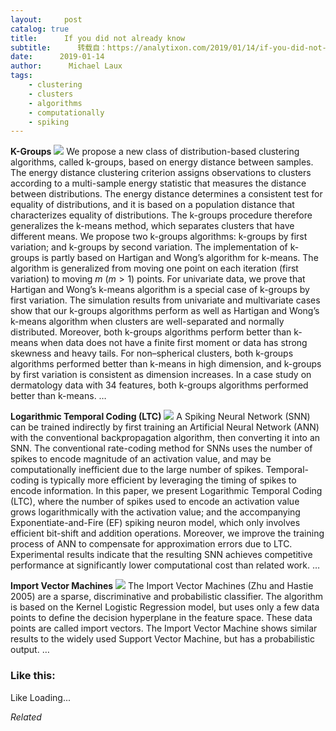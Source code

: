 ```yaml
---
layout:     post
catalog: true
title:      If you did not already know
subtitle:      转载自：https://analytixon.com/2019/01/14/if-you-did-not-already-know-609/
date:      2019-01-14
author:      Michael Laux
tags:
    - clustering
    - clusters
    - algorithms
    - computationally
    - spiking
---
```


**K-Groups** ![](https://analytixon.files.wordpress.com/2015/01/google.png?w=529)
We propose a new class of distribution-based clustering algorithms, called k-groups, based on energy distance between samples. The energy distance clustering criterion assigns observations to clusters according to a multi-sample energy statistic that measures the distance between distributions. The energy distance determines a consistent test for equality of distributions, and it is based on a population distance that characterizes equality of distributions. The k-groups procedure therefore generalizes the k-means method, which separates clusters that have different means. We propose two k-groups algorithms: k-groups by first variation; and k-groups by second variation. The implementation of k-groups is partly based on Hartigan and Wong’s algorithm for k-means. The algorithm is generalized from moving one point on each iteration (first variation) to moving $m$ $(m > 1)$ points. For univariate data, we prove that Hartigan and Wong’s k-means algorithm is a special case of k-groups by first variation. The simulation results from univariate and multivariate cases show that our k-groups algorithms perform as well as Hartigan and Wong’s k-means algorithm when clusters are well-separated and normally distributed. Moreover, both k-groups algorithms perform better than k-means when data does not have a finite first moment or data has strong skewness and heavy tails. For non–spherical clusters, both k-groups algorithms performed better than k-means in high dimension, and k-groups by first variation is consistent as dimension increases. In a case study on dermatology data with 34 features, both k-groups algorithms performed better than k-means. … 

**Logarithmic Temporal Coding (LTC)** ![](https://analytixon.files.wordpress.com/2015/01/google.png?w=529)
A Spiking Neural Network (SNN) can be trained indirectly by first training an Artificial Neural Network (ANN) with the conventional backpropagation algorithm, then converting it into an SNN. The conventional rate-coding method for SNNs uses the number of spikes to encode magnitude of an activation value, and may be computationally inefficient due to the large number of spikes. Temporal-coding is typically more efficient by leveraging the timing of spikes to encode information. In this paper, we present Logarithmic Temporal Coding (LTC), where the number of spikes used to encode an activation value grows logarithmically with the activation value; and the accompanying Exponentiate-and-Fire (EF) spiking neuron model, which only involves efficient bit-shift and addition operations. Moreover, we improve the training process of ANN to compensate for approximation errors due to LTC. Experimental results indicate that the resulting SNN achieves competitive performance at significantly lower computational cost than related work. … 

**Import Vector Machines** ![](https://analytixon.files.wordpress.com/2015/01/google.png?w=529)
The Import Vector Machines (Zhu and Hastie 2005) are a sparse, discriminative and probabilistic classifier. The algorithm is based on the Kernel Logistic Regression model, but uses only a few data points to define the decision hyperplane in the feature space. These data points are called import vectors. The Import Vector Machine shows similar results to the widely used Support Vector Machine, but has a probabilistic output. … 





### Like this:

Like Loading...


*Related*

